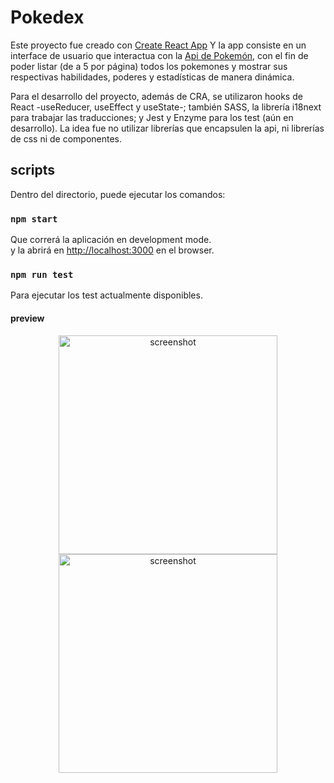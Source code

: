 # Pokedex

Este proyecto fue creado con [Create React App](https://github.com/facebook/create-react-app)
Y la app consiste en un interface de usuario que interactua con la [Api de Pokemón](https://pokeapi.co/), con el fin de poder listar (de a 5 por página) todos los pokemones y mostrar sus respectivas habilidades, poderes y estadísticas de manera dinámica.

Para el desarrollo del proyecto, además de CRA, se utilizaron hooks de React -useReducer, useEffect y useState-; también SASS, la librería i18next para trabajar las traducciones; y Jest y Enzyme para los test (aún en desarrollo). La idea fue no utilizar librerías que encapsulen la api, ni librerías de css ni de componentes.

## scripts

Dentro del directorio, puede ejecutar los comandos:

### `npm start`

Que correrá la aplicación en development mode.\
y la abrirá en [http://localhost:3000](http://localhost:3000) en el browser.

### `npm run test`

Para ejecutar los test actualmente disponibles.

#### preview

<p align="center">
  <img src="./screenshot.png" width="350" title="screenshot">
  <img src="./screenshot.png" width="350" alt="screenshot">
</p>
